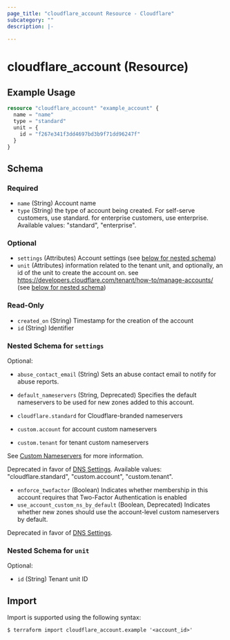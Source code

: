 ```yaml
---
page_title: "cloudflare_account Resource - Cloudflare"
subcategory: ""
description: |-
  
---
```


# cloudflare_account (Resource)



## Example Usage

```terraform
resource "cloudflare_account" "example_account" {
  name = "name"
  type = "standard"
  unit = {
    id = "f267e341f3dd4697bd3b9f71dd96247f"
  }
}
```

<!-- schema generated by tfplugindocs -->
## Schema

### Required

- `name` (String) Account name
- `type` (String) the type of account being created. For self-serve customers, use standard. for enterprise customers, use enterprise.
Available values: "standard", "enterprise".

### Optional

- `settings` (Attributes) Account settings (see [below for nested schema](#nestedatt--settings))
- `unit` (Attributes) information related to the tenant unit, and optionally, an id of the unit to create the account on. see https://developers.cloudflare.com/tenant/how-to/manage-accounts/ (see [below for nested schema](#nestedatt--unit))

### Read-Only

- `created_on` (String) Timestamp for the creation of the account
- `id` (String) Identifier

<a id="nestedatt--settings"></a>
### Nested Schema for `settings`

Optional:

- `abuse_contact_email` (String) Sets an abuse contact email to notify for abuse reports.
- `default_nameservers` (String, Deprecated) Specifies the default nameservers to be used for new zones added to this account.

- `cloudflare.standard` for Cloudflare-branded nameservers
- `custom.account` for account custom nameservers
- `custom.tenant` for tenant custom nameservers

See [Custom Nameservers](https://developers.cloudflare.com/dns/additional-options/custom-nameservers/)
for more information.

Deprecated in favor of [DNS Settings](https://developers.cloudflare.com/api/operations/dns-settings-for-an-account-update-dns-settings).
Available values: "cloudflare.standard", "custom.account", "custom.tenant".
- `enforce_twofactor` (Boolean) Indicates whether membership in this account requires that
Two-Factor Authentication is enabled
- `use_account_custom_ns_by_default` (Boolean, Deprecated) Indicates whether new zones should use the account-level custom
nameservers by default.

Deprecated in favor of [DNS Settings](https://developers.cloudflare.com/api/operations/dns-settings-for-an-account-update-dns-settings).


<a id="nestedatt--unit"></a>
### Nested Schema for `unit`

Optional:

- `id` (String) Tenant unit ID

## Import

Import is supported using the following syntax:

```shell
$ terraform import cloudflare_account.example '<account_id>'
```
